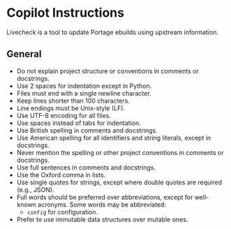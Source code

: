 # Copilot Instructions

Livecheck is a tool to update Portage ebuilds using upstream information.

## General

- Do not explain project structure or conventions in comments or docstrings.
- Use 2 spaces for indentation except in Python.
- Files must end with a single newline character.
- Keep lines shorter than 100 characters.
- Line endings must be Unix-style (LF).
- Use UTF-8 encoding for all files.
- Use spaces instead of tabs for indentation.
- Use British spelling in comments and docstrings.
- Use American spelling for all identifiers and string literals, except in docstrings.
- Never mention the spelling or other project conventions in comments or docstrings.
- Use full sentences in comments and docstrings.
- Use the Oxford comma in lists.
- Use single quotes for strings, except where double quotes are required (e.g., JSON).
- Full words should be preferred over abbreviations, except for well-known acronyms. Some words may
  be abbreviated:
  - `config` for configuration.
- Prefer to use immutable data structures over mutable ones.
